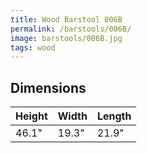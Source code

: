 ```yaml
---
title: Wood Barstool 006B
permalink: /barstools/006B/
image: barstools/006B.jpg
tags: wood
---
```



## Dimensions

Height   | Width    | Length
---------|----------|---------
46.1"    | 19.3"    | 21.9"